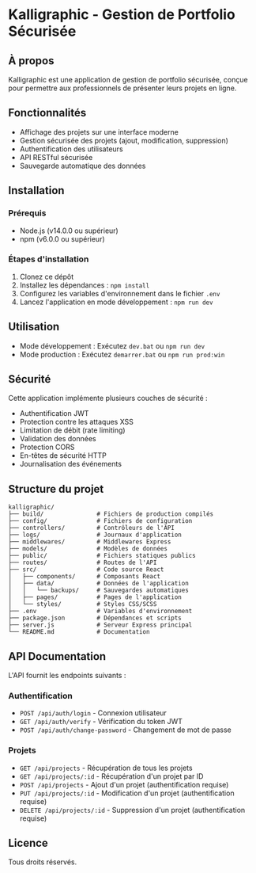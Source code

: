 # Kalligraphic - Gestion de Portfolio Sécurisée

## À propos
Kalligraphic est une application de gestion de portfolio sécurisée, conçue pour permettre aux professionnels de présenter leurs projets en ligne.

## Fonctionnalités
- Affichage des projets sur une interface moderne
- Gestion sécurisée des projets (ajout, modification, suppression)
- Authentification des utilisateurs
- API RESTful sécurisée
- Sauvegarde automatique des données

## Installation

### Prérequis
- Node.js (v14.0.0 ou supérieur)
- npm (v6.0.0 ou supérieur)

### Étapes d'installation
1. Clonez ce dépôt
2. Installez les dépendances : `npm install`
3. Configurez les variables d'environnement dans le fichier `.env`
4. Lancez l'application en mode développement : `npm run dev`

## Utilisation
- Mode développement : Exécutez `dev.bat` ou `npm run dev`
- Mode production : Exécutez `demarrer.bat` ou `npm run prod:win`

## Sécurité
Cette application implémente plusieurs couches de sécurité :
- Authentification JWT
- Protection contre les attaques XSS
- Limitation de débit (rate limiting)
- Validation des données
- Protection CORS
- En-têtes de sécurité HTTP
- Journalisation des événements

## Structure du projet
```
kalligraphic/
├── build/               # Fichiers de production compilés
├── config/              # Fichiers de configuration
├── controllers/         # Contrôleurs de l'API
├── logs/                # Journaux d'application
├── middlewares/         # Middlewares Express
├── models/              # Modèles de données
├── public/              # Fichiers statiques publics
├── routes/              # Routes de l'API
├── src/                 # Code source React
│   ├── components/      # Composants React
│   ├── data/            # Données de l'application
│   │   └── backups/     # Sauvegardes automatiques
│   ├── pages/           # Pages de l'application
│   └── styles/          # Styles CSS/SCSS
├── .env                 # Variables d'environnement
├── package.json         # Dépendances et scripts
├── server.js            # Serveur Express principal
└── README.md            # Documentation
```

## API Documentation
L'API fournit les endpoints suivants :

### Authentification
- `POST /api/auth/login` - Connexion utilisateur
- `GET /api/auth/verify` - Vérification du token JWT
- `POST /api/auth/change-password` - Changement de mot de passe

### Projets
- `GET /api/projects` - Récupération de tous les projets
- `GET /api/projects/:id` - Récupération d'un projet par ID
- `POST /api/projects` - Ajout d'un projet (authentification requise)
- `PUT /api/projects/:id` - Modification d'un projet (authentification requise)
- `DELETE /api/projects/:id` - Suppression d'un projet (authentification requise)

## Licence
Tous droits réservés.
